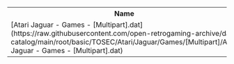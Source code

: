 <table>
<tr><th>Name</th><th>Size</th></tr>
<tr><td>
[Atari Jaguar - Games - [Multipart].dat](https://raw.githubusercontent.com/open-retrogaming-archive/dat-catalog/main/root/basic/TOSEC/Atari/Jaguar/Games/[Multipart]/Atari Jaguar - Games - [Multipart].dat)
</td><td>1060</td></tr>
</table>
